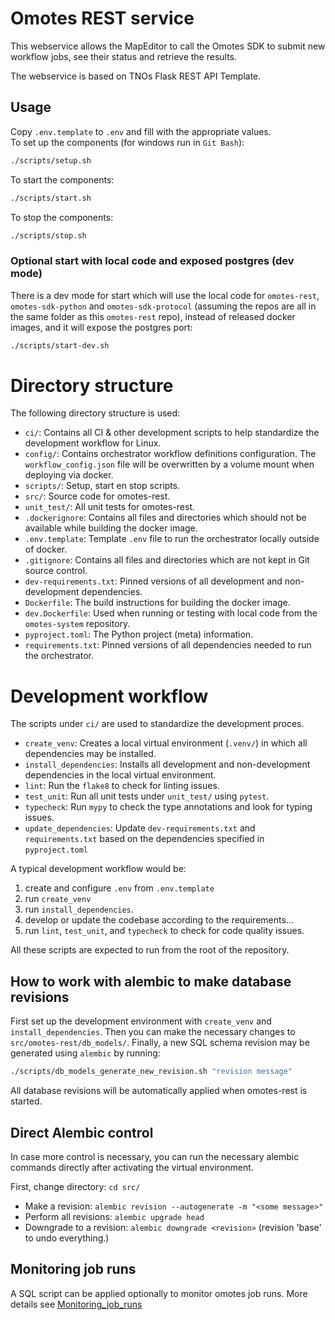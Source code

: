 # Omotes REST service

This webservice allows the MapEditor to call the Omotes SDK to submit new workflow jobs, see their
status and retrieve
the results.

The webservice is based on TNOs Flask REST API Template.

## Usage

Copy `.env.template` to `.env` and fill with the appropriate values.  
To set up the components (for windows run in `Git Bash`):

```bash
./scripts/setup.sh
```

To start the components:

```bash
./scripts/start.sh
```

To stop the components:

```bash
./scripts/stop.sh
```

### Optional start with local code and exposed postgres (dev mode)

There is a dev mode for start which will use the local code for `omotes-rest`, `omotes-sdk-python`
and `omotes-sdk-protocol` (assuming the repos are all in the same folder as this `omotes-rest`
repo), instead of released docker images, and it will expose the postgres port:

```bash
./scripts/start-dev.sh
```

# Directory structure

The following directory structure is used:

- `ci/`: Contains all CI & other development scripts to help standardize the development workflow
  for Linux.
- `config/`: Contains orchestrator workflow definitions configuration. The `workflow_config.json`
  file will be overwritten by a volume mount when deploying via docker.
- `scripts/`: Setup, start en stop scripts.
- `src/`: Source code for omotes-rest.
- `unit_test/`: All unit tests for omotes-rest.
- `.dockerignore`: Contains all files and directories which should not be available while building
  the docker image.
- `.env.template`: Template `.env` file to run the orchestrator locally outside of docker.
- `.gitignore`: Contains all files and directories which are not kept in Git source control.
- `dev-requirements.txt`: Pinned versions of all development and non-development dependencies.
- `Dockerfile`: The build instructions for building the docker image.
- `dev.Dockerfile`: Used when running or testing with local code from the `omotes-system`
  repository.
- `pyproject.toml`: The Python project (meta) information.
- `requirements.txt`: Pinned versions of all dependencies needed to run the orchestrator.

# Development workflow

The scripts under `ci/` are used to standardize the development proces.

- `create_venv`: Creates a local virtual environment (`.venv/`) in which all dependencies may be
  installed.
- `install_dependencies`: Installs all development and non-development dependencies in the local
  virtual environment.
- `lint`: Run the `flake8` to check for linting issues.
- `test_unit`: Run all unit tests under `unit_test/` using `pytest`.
- `typecheck`: Run `mypy` to check the type annotations and look for typing issues.
- `update_dependencies`: Update `dev-requirements.txt` and `requirements.txt` based on the
  dependencies specified in `pyproject.toml`

A typical development workflow would be:

1. create and configure `.env` from `.env.template`
2. run `create_venv`
3. run `install_dependencies`.
4. develop or update the codebase according to the requirements...
5. run `lint`, `test_unit`, and `typecheck` to check for code quality issues.

All these scripts are expected to run from the root of the repository.

## How to work with alembic to make database revisions

First set up the development environment with `create_venv` and `install_dependencies`. Then you
can make the necessary changes to `src/omotes-rest/db_models/`. Finally, a new SQL schema
revision may be generated using `alembic` by running:
```bash
./scripts/db_models_generate_new_revision.sh "revision message"
```

All database revisions will be automatically applied when omotes-rest is started.

## Direct Alembic control

In case more control is necessary, you can run the necessary alembic commands directly after
activating the virtual environment.

First, change directory: `cd src/`

- Make a revision: `alembic revision --autogenerate -m "<some message>"`
- Perform all revisions: `alembic upgrade head`
- Downgrade to a revision: `alembic downgrade <revision>` (revision 'base' to
  undo everything.)

## Monitoring job runs

A SQL script can be applied optionally to monitor omotes job runs. More details see [Monitoring_job_runs](/doc/Monitoring_job_runs.md)
